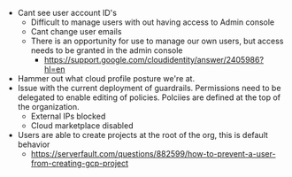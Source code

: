 * Cant see user account ID's
  * Difficult to manage users with out having access to Admin console 
  * Cant change user emails 
  * There is an opportunity for use to manage our own users, but access needs to be granted in the admin console
    * https://support.google.com/cloudidentity/answer/2405986?hl=en
* Hammer out what cloud profile posture we're at.
* Issue with the current deployment of guardrails. Permissions need to be delegated to enable editing of policies. Polciies are defined at the top of the organization.
  * External IPs blocked
  * Cloud marketplace disabled
* Users are able to create projects at the root of the org, this is default behavior 
  * https://serverfault.com/questions/882599/how-to-prevent-a-user-from-creating-gcp-project